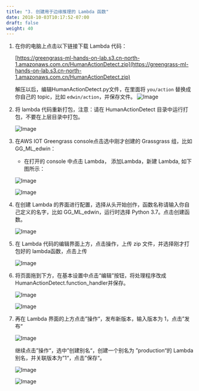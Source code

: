 ```yaml
---
title: "3. 创建用于边缘推理的 Lambda 函数"
date: 2018-10-03T10:17:52-07:00
draft: false
weight: 40
---
```


1. 在你的电脑上点击以下链接下载 Lambda 代码：

    [https://greengrass-ml-hands-on-lab.s3.cn-north-1.amazonaws.com.cn/HumanActionDetect.zip](https://greengrass-ml-hands-on-lab.s3.cn-north-1.amazonaws.com.cn/HumanActionDetect.zip)

    解压以后，编辑HumanActionDetect.py文件，在里面将 `you/action` 替换成你自己的 topic，比如 `edwin/action`，并保存文件。
    ![Image](/images/png/11.png)

2. 将 lambda 代码重新打包，注意：请在 HumanActionDetect 目录中运行打包，不要在上层目录中打包。

    ![Image](/images/png/12.png)

3. 在AWS IOT Greengrass console点击选中刚才创建的 Grassgrass 组，比如GG_ML_edwin：

    * 在打开的 console 中点击 Lambda， 添加Lambda，新建 Lambda, 如下图所示：

    ![Image](/images/png/13.png)

    ![Image](/images/png/14.png)

4. 在创建 Lambda 的界面进行配置，选择从头开始创作，函数名称请输入你自己定义的名字，比如 GG_ML_edwin，运行时选择 Python 3.7。点击创建函数。

    ![Image](/images/png/15.png)

5. 在 Lambda 代码的编辑界面上方，点击操作，上传 zip 文件，并选择刚才打包好的 lambda函数，点击上传

    ![Image](/images/png/16.png)

6. 将页面拖到下方，在基本设置中点击“编辑”按钮，将处理程序改成HumanActionDetect.function_handler并保存。

    ![Image](/images/png/17.png)

    ![Image](/images/png/18.png)

7. 再在 Lambda 界面的上方点击”操作“，发布新版本，输入版本为 1，点击”发布“

    ![Image](/images/png/19.png)

    继续点击”操作“，选中”创建别名“，创建一个别名为 ”production“的 Lambda 别名，并关联版本为”1“，点击”保存“。

    ![Image](/images/png/20.png)

    ![Image](/images/png/21.png)
